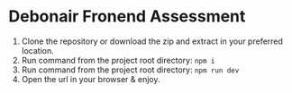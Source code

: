 # Debonair Fronend Assessment

1. Clone the repository or download the zip and extract in your preferred location.
2. Run command from the project root directory: `npm i`
3. Run command from the project root directory: `npm run dev`
4. Open the url in your browser & enjoy.
